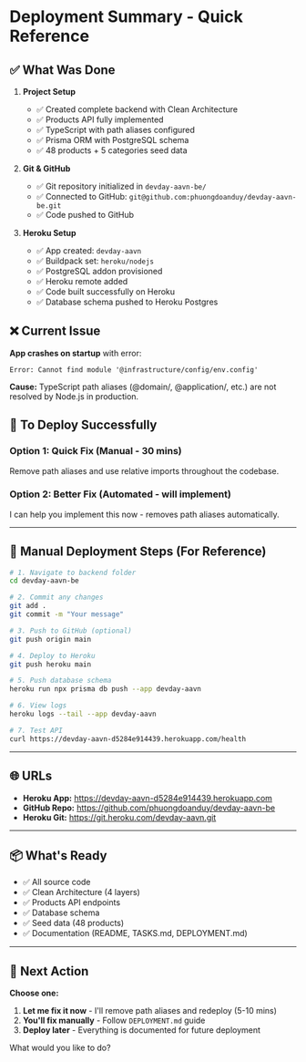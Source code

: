 # Deployment Summary - Quick Reference

## ✅ What Was Done

1. **Project Setup**
   - ✅ Created complete backend with Clean Architecture
   - ✅ Products API fully implemented
   - ✅ TypeScript with path aliases configured
   - ✅ Prisma ORM with PostgreSQL schema
   - ✅ 48 products + 5 categories seed data

2. **Git & GitHub**
   - ✅ Git repository initialized in `devday-aavn-be/`
   - ✅ Connected to GitHub: `git@github.com:phuongdoanduy/devday-aavn-be.git`
   - ✅ Code pushed to GitHub

3. **Heroku Setup**
   - ✅ App created: `devday-aavn`
   - ✅ Buildpack set: `heroku/nodejs`
   - ✅ PostgreSQL addon provisioned
   - ✅ Heroku remote added
   - ✅ Code built successfully on Heroku
   - ✅ Database schema pushed to Heroku Postgres

## ❌ Current Issue

**App crashes on startup** with error:
```
Error: Cannot find module '@infrastructure/config/env.config'
```

**Cause:** TypeScript path aliases (@domain/, @application/, etc.) are not resolved by Node.js in production.

## 🔧 To Deploy Successfully

### Option 1: Quick Fix (Manual - 30 mins)
Remove path aliases and use relative imports throughout the codebase.

### Option 2: Better Fix (Automated - will implement)
I can help you implement this now - removes path aliases automatically.

---

## 📝 Manual Deployment Steps (For Reference)

```bash
# 1. Navigate to backend folder
cd devday-aavn-be

# 2. Commit any changes
git add .
git commit -m "Your message"

# 3. Push to GitHub (optional)
git push origin main

# 4. Deploy to Heroku
git push heroku main

# 5. Push database schema
heroku run npx prisma db push --app devday-aavn

# 6. View logs
heroku logs --tail --app devday-aavn

# 7. Test API
curl https://devday-aavn-d5284e914439.herokuapp.com/health
```

---

## 🌐 URLs

- **Heroku App:** https://devday-aavn-d5284e914439.herokuapp.com
- **GitHub Repo:** https://github.com/phuongdoanduy/devday-aavn-be
- **Heroku Git:** https://git.heroku.com/devday-aavn.git

---

## 📦 What's Ready

- ✅ All source code
- ✅ Clean Architecture (4 layers)
- ✅ Products API endpoints
- ✅ Database schema
- ✅ Seed data (48 products)
- ✅ Documentation (README, TASKS.md, DEPLOYMENT.md)

---

## 🎯 Next Action

**Choose one:**

1. **Let me fix it now** - I'll remove path aliases and redeploy (5-10 mins)
2. **You'll fix manually** - Follow `DEPLOYMENT.md` guide
3. **Deploy later** - Everything is documented for future deployment

What would you like to do?
